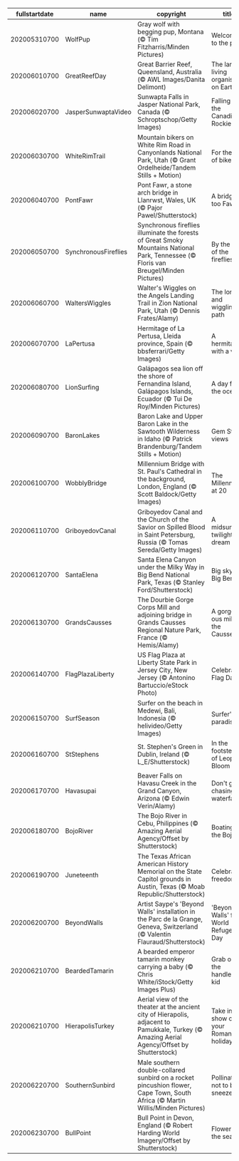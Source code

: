 |fullstartdate|name|copyright|title|image|
|--|--|--|--|--|
202005310700|WolfPup|Gray wolf with begging pup, Montana (© Tim Fitzharris/Minden Pictures)|Welcome to the pack|![](/en-US/2020/06/202005310700WolfPup.jpg)|
202006010700|GreatReefDay|Great Barrier Reef, Queensland, Australia (© AWL Images/Danita Delimont)|The largest living organism on Earth|![](/en-US/2020/06/202006010700GreatReefDay.jpg)|
202006020700|JasperSunwaptaVideo|Sunwapta Falls in Jasper National Park, Canada (© Schroptschop/Getty Images)|Falling for the Canadian Rockies|![](/en-US/2020/06/202006020700JasperSunwaptaVideo.jpg)|
202006030700|WhiteRimTrail|Mountain bikers on White Rim Road in Canyonlands National Park, Utah (© Grant Ordelheide/Tandem Stills + Motion)|For the love of bikes|![](/en-US/2020/06/202006030700WhiteRimTrail.jpg)|
202006040700|PontFawr|Pont Fawr, a stone arch bridge in Llanrwst, Wales, UK (© Pajor Pawel/Shutterstock)|A bridge too Fawr|![](/en-US/2020/06/202006040700PontFawr.jpg)|
202006050700|SynchronousFireflies|Synchronous fireflies illuminate the forests of Great Smoky Mountains National Park, Tennessee (© Floris van Breugel/Minden Pictures)|By the light of the fireflies|![](/en-US/2020/06/202006050700SynchronousFireflies.jpg)|
202006060700|WaltersWiggles|Walter's Wiggles on the Angels Landing Trail in Zion National Park, Utah (© Dennis Frates/Alamy)|The long and wiggling path|![](/en-US/2020/06/202006060700WaltersWiggles.jpg)|
202006070700|LaPertusa|Hermitage of La Pertusa, Lleida province, Spain (© bbsferrari/Getty Images)|A hermitage with a view|![](/en-US/2020/06/202006070700LaPertusa.jpg)|
202006080700|LionSurfing|Galápagos sea lion off the shore of Fernandina Island, Galápagos Islands, Ecuador (© Tui De Roy/Minden Pictures)|A day for the oceans|![](/en-US/2020/06/202006080700LionSurfing.jpg)|
202006090700|BaronLakes|Baron Lake and Upper Baron Lake in the Sawtooth Wilderness in Idaho (© Patrick Brandenburg/Tandem Stills + Motion)|Gem State views|![](/en-US/2020/06/202006090700BaronLakes.jpg)|
202006100700|WobblyBridge|Millennium Bridge with St. Paul's Cathedral in the background, London, England (© Scott Baldock/Getty Images)|The Millennium at 20|![](/en-US/2020/06/202006100700WobblyBridge.jpg)|
202006110700|GriboyedovCanal|Griboyedov Canal and the Church of the Savior on Spilled Blood in Saint Petersburg, Russia (© Tomas Sereda/Getty Images)|A midsummer twilight's dream|![](/en-US/2020/06/202006110700GriboyedovCanal.jpg)|
202006120700|SantaElena|Santa Elena Canyon under the Milky Way in Big Bend National Park, Texas (© Stanley Ford/Shutterstock)|Big sky at Big Bend|![](/en-US/2020/06/202006120700SantaElena.jpg)|
202006130700|GrandsCausses|The Dourbie Gorge Corps Mill and adjoining bridge in Grands Causses Regional Nature Park, France (© Hemis/Alamy)|A gorge-ous mill in the Causses|![](/en-US/2020/06/202006130700GrandsCausses.jpg)|
202006140700|FlagPlazaLiberty|US Flag Plaza at Liberty State Park in Jersey City, New Jersey (© Antonino Bartuccio/eStock Photo)|Celebrating Flag Day|![](/en-US/2020/06/202006140700FlagPlazaLiberty.jpg)|
202006150700|SurfSeason|Surfer on the beach in Medewi, Bali, Indonesia (© helivideo/Getty Images)|Surfer's paradise|![](/en-US/2020/06/202006150700SurfSeason.jpg)|
202006160700|StStephens|St. Stephen's Green in Dublin, Ireland (© L_E/Shutterstock)|In the footsteps of Leopold Bloom|![](/en-US/2020/06/202006160700StStephens.jpg)|
202006170700|Havasupai|Beaver Falls on Havasu Creek in the Grand Canyon, Arizona (© Edwin Verin/Alamy)|Don't go chasing waterfalls|![](/en-US/2020/06/202006170700Havasupai.jpg)|
202006180700|BojoRiver|The Bojo River in Cebu, Philippines (© Amazing Aerial Agency/Offset by Shutterstock)|Boating on the Bojo|![](/en-US/2020/06/202006180700BojoRiver.jpg)|
202006190700|Juneteenth|The Texas African American History Memorial on the State Capitol grounds in Austin, Texas (© Moab Republic/Shutterstock)|Celebrating freedom|![](/en-US/2020/06/202006190700Juneteenth.jpg)|
202006200700|BeyondWalls|Artist Saype's 'Beyond Walls' installation in the Parc de la Grange, Geneva, Switzerland (© Valentin Flauraud/Shutterstock)|'Beyond Walls' for World Refugee Day|![](/en-US/2020/06/202006200700BeyondWalls.jpg)|
202006210700|BeardedTamarin|A bearded emperor tamarin monkey carrying a baby (© Chris White/iStock/Getty Images Plus)|Grab onto the handlebars, kid|![](/en-US/2020/06/202006210700BeardedTamarin.jpg)|
202006210700|HierapolisTurkey|Aerial view of the theater at the ancient city of Hierapolis, adjacent to Pamukkale, Turkey (© Amazing Aerial Agency/Offset by Shutterstock)|Take in a show on your Roman holiday|![](/en-US/2020/06/202006210700HierapolisTurkey.jpg)|
202006220700|SouthernSunbird|Male southern double-collared sunbird on a rocket pincushion flower, Cape Town, South Africa (© Martin Willis/Minden Pictures)|Pollinators: not to be sneezed at|![](/en-US/2020/06/202006220700SouthernSunbird.jpg)|
202006230700|BullPoint|Bull Point in Devon, England (© Robert Harding World Imagery/Offset by Shutterstock)|Flowers by the sea|![](/en-US/2020/06/202006230700BullPoint.jpg)|
